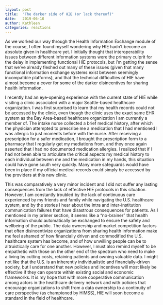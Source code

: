 ```yaml
---
layout: post
title:  "The darker side of HIE (or lack thereof)"
date:   2019-06-10
author: Kathleen
categories: reactions
---
```


As we worked our way through the Health Information Exchange module of the course, I often found myself wondering why HIE hadn’t become an absolute given in healthcare yet. I initially thought that interoperability issues between different information systems were the primary culprit for the delay in implementing functional HIE protocols, but I’m getting the sense that we’ve already fleshed out many of these issues (given that many functional information exchange systems exist between seemingly incompatible platforms), and that the technical difficulties of HIE have almost become a cover for some of the darker disincentives for sharing health information.

I recently had an eye-opening experience with the current state of HIE while visiting a clinic associated with a major Seattle-based healthcare organization. I was first surprised to learn that my health records could not be accessed by the clinic, even though the clinic uses the exact same EHR system as the Bay Area-based healthcare organization I am currently a member of. The intake nurse collected a brief medical history, after which the physician attempted to prescribe me a medication that I had mentioned I was allergic to just moments before with the nurse. After receiving a prescription for a safer medication, I brought the prescription form to a pharmacy that I regularly get my mediations from, and they once again asserted that I had no documented medication allergies. I realized that if I had not been able to articulate the critical aspects my medical history to each individual between me and the medication in my hands, this situation could have gone south very quickly. Many more safeguards would have been in place if my official medical records could simply be accessed by the providers at this new clinic.

This was comparatively a very minor incident and I did not suffer any lasting consequences from the lack of effective HIE protocols in this situation. However, I am constantly troubled by the lack of continuous care experienced by my friends and family while navigating the U.S. healthcare system, and by the stories I hear about the intra and inter-institution communication failures that have disastrous consequences for patients. As I mentioned in my primer section, it seems like a “no-brainer” that health information should automatically be exchanged to ensure the safety and wellbeing of the public. The data ownership and market competition factors that often disincentivize organizations from sharing health information make me feel ashamed of how financially driven and commodified the U.S. healthcare system has become, and of how unwilling people can be to altruistically care for one another. However, I must also remind myself to be empathetic with those on the other end of the spectrum who need to make a living by cutting costs, retaining patients and owning valuable data. I might not like that the U.S. is an inherently individualistic and financially-driven society, but I understand that new policies and incentives will most likely be effective if they can operate within existing social and economic frameworks. It is my hope that with more cooperative communication among actors in the healthcare delivery network and with policies that encourage organizations to shift from a data ownership to a continuity of care perspective (as championed by HIMSS), HIE will soon become a standard in the field of healthcare.
